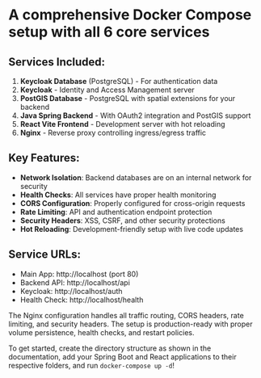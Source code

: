 # A comprehensive Docker Compose setup with all 6 core services 

## **Services Included:**

1. **Keycloak Database** (PostgreSQL) - For authentication data
2. **Keycloak** - Identity and Access Management server
3. **PostGIS Database** - PostgreSQL with spatial extensions for your backend
4. **Java Spring Backend** - With OAuth2 integration and PostGIS support  
5. **React Vite Frontend** - Development server with hot reloading
6. **Nginx** - Reverse proxy controlling ingress/egress traffic

## **Key Features:**

- **Network Isolation**: Backend databases are on an internal network for security
- **Health Checks**: All services have proper health monitoring
- **CORS Configuration**: Properly configured for cross-origin requests
- **Rate Limiting**: API and authentication endpoint protection
- **Security Headers**: XSS, CSRF, and other security protections
- **Hot Reloading**: Development-friendly setup with live code updates

## **Service URLs:**
- Main App: http://localhost (port 80) 
- Backend API: http://localhost/api
- Keycloak: http://localhost/auth
- Health Check: http://localhost/health

The Nginx configuration handles all traffic routing, CORS headers, rate limiting, and security headers. The setup is production-ready with proper volume persistence, health checks, and restart policies.

To get started, create the directory structure as shown in the documentation, add your Spring Boot and React applications to their respective folders, and run `docker-compose up -d`!